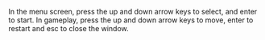 In the menu screen, press the up and down arrow keys to select, and enter to start.
In gameplay, press the up and down arrow keys to move, enter to restart and esc to close the window.
